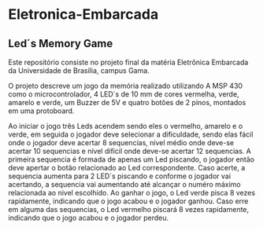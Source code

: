 # Eletronica-Embarcada
## Led´s Memory Game
Este repositório consiste no projeto final da matéria Eletrônica Embarcada da Universidade de Brasília, campus Gama. 

O projeto descreve um jogo da memória realizado utilizando A MSP 430 como o microcontrolador, 4 LED´s de 10 mm de cores vermelha, verde, amarelo e verde, um Buzzer de 5V e quatro botões de 2 pinos, montados em uma protoboard.


Ao iniciar o jogo três Leds acendem sendo eles o vermelho, amarelo e o verde, em seguida o jogador deve selecionar a dificuldade, sendo elas fácil onde o jogador deve acertar 8 sequencias, nível médio onde deve-se acertar 10 sequencias e nível difícil onde deve-se acertar 12 sequencias. A primeira sequencia é formada de apenas um Led piscando, o jogador então deve apertar o botão relacionado ao Led correspondente. Caso acerte, a sequencia aumenta para 2 LED´s piscando e conforme o jogador vai acertando, a sequencia vai aumentando até alcançar o numéro máximo relacionada ao nivel escolhido. Ao ganhar o jogo, o Led verde pisca 8 vezes rapidamente, indicando que o jogo acabou e o jogador ganhou. Caso erre em alguma das sequencias, o Led vermelho piscará 8 vezes rapidamente, indicando que o jogo acabou e o jogador perdeu.



